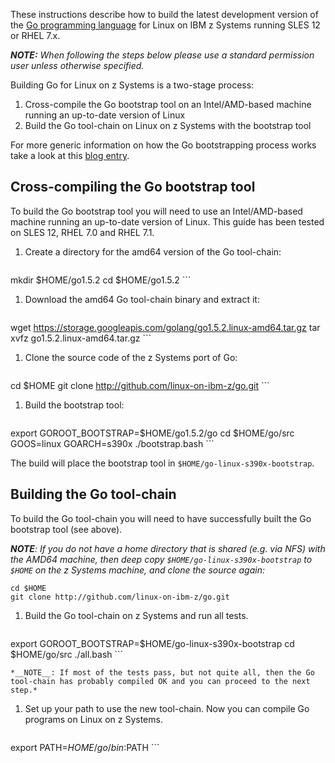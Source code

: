 These instructions describe how to build the latest development version of the [Go programming language](http://www.golang.org) for Linux on IBM z Systems running SLES 12 or RHEL 7.x.

_**NOTE:** When following the steps below please use a standard permission user unless otherwise specified._

Building Go for Linux on z Systems is a two-stage process:

1. Cross-compile the Go bootstrap tool on an Intel/AMD-based machine running an up-to-date version of Linux
2. Build the Go tool-chain on Linux on z Systems with the bootstrap tool

For more generic information on how the Go bootstrapping process works take a look at this [blog entry](http://dave.cheney.net/2015/10/16/bootstrapping-go-1-5-on-non-intel-platforms).

## Cross-compiling the Go bootstrap tool

To build the Go bootstrap tool you will need to use an Intel/AMD-based machine running an up-to-date version of Linux. This guide has been tested on SLES 12, RHEL 7.0 and RHEL 7.1.

1. Create a directory for the amd64 version of the Go tool-chain:

    ```
mkdir $HOME/go1.5.2
cd $HOME/go1.5.2
    ```

1. Download the amd64 Go tool-chain binary and extract it:

    ```
wget https://storage.googleapis.com/golang/go1.5.2.linux-amd64.tar.gz
tar xvfz go1.5.2.linux-amd64.tar.gz
    ```

1. Clone the source code of the z Systems port of Go:

    ```
cd $HOME
git clone http://github.com/linux-on-ibm-z/go.git
    ```

1. Build the bootstrap tool:

    ```
export GOROOT_BOOTSTRAP=$HOME/go1.5.2/go
cd $HOME/go/src
GOOS=linux GOARCH=s390x ./bootstrap.bash
    ```

   The build will place the bootstrap tool in `$HOME/go-linux-s390x-bootstrap`.

## Building the Go tool-chain

To build the Go tool-chain you will need to have successfully built the Go bootstrap tool (see above).

*__NOTE__: If you do not have a home directory that is shared (e.g. via NFS) with the AMD64 machine, then deep copy `$HOME/go-linux-s390x-bootstrap` to `$HOME` on the z Systems machine, and clone the source again:*

```
cd $HOME
git clone http://github.com/linux-on-ibm-z/go.git
```

1. Build the Go tool-chain on z Systems and run all tests.

    ```
export GOROOT_BOOTSTRAP=$HOME/go-linux-s390x-bootstrap
cd $HOME/go/src
./all.bash
    ```

    *__NOTE__: If most of the tests pass, but not quite all, then the Go tool-chain has probably compiled OK and you can proceed to the next step.*

1. Set up your path to use the new tool-chain. Now you can compile Go programs on Linux on z Systems.

    ```
export PATH=$HOME/go/bin:$PATH
    ```